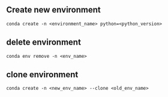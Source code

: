 ## Create new environment
```
conda create -n <environment_name> python=<python_version>
```

## delete environment
```
conda env remove -n <env_name>
```

## clone environment
```
conda create -n <new_env_name> --clone <old_env_name>
```
